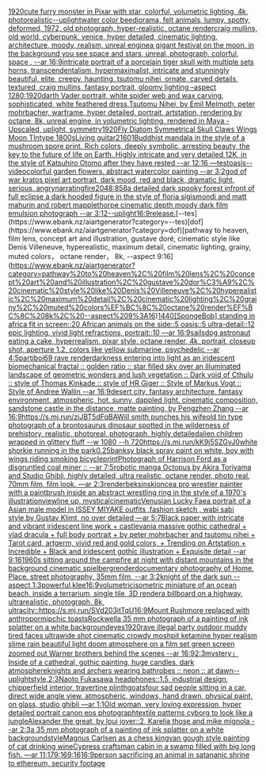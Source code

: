 [1920](https://www.ebank.nz/aiartgenerator?category=1920)[cute furry monster in Pixar with star, colorful, volumetric lighting, 4k, photorealistic](https://www.ebank.nz/aiartgenerator?category=cute%20furry%20monster%20in%20Pixar%20with%20star%2C%20colorful%2C%20volumetric%20lighting%2C%204k%2C%20photorealistic)[--uplight](https://www.ebank.nz/aiartgenerator?category=--uplight)[water color bee](https://www.ebank.nz/aiartgenerator?category=water%20color%20bee)[diorama, felt animals, lumpy, spotty, deformed, 1972, old photograph, hyper-realistic, octane render](https://www.ebank.nz/aiartgenerator?category=diorama%2C%20felt%20animals%2C%20lumpy%2C%20spotty%2C%20deformed%2C%201972%2C%20old%20photograph%2C%20hyper-realistic%2C%20octane%20render)[craig mullins, old world, cyberpunk, venice, hyper detailed, cinematic lighting, architecture, moody, realism, unreal engine](https://www.ebank.nz/aiartgenerator?category=craig%20mullins%2C%20old%20world%2C%20cyberpunk%2C%20venice%2C%20hyper%20detailed%2C%20cinematic%20lighting%2C%20architecture%2C%20moody%2C%20realism%2C%20unreal%20engine)[a gigant festival on the moon, in the background you see space and stars, unreal, photograph, colorful, space , --ar 16:9](https://www.ebank.nz/aiartgenerator?category=a%20gigant%20festival%20on%20the%20moon%2C%20in%20the%20background%20you%20see%20space%20and%20stars%2C%20unreal%2C%20photograph%2C%20colorful%2C%20space%20%2C%20--ar%2016%3A9)[intricate portrait of a porcelain tiger skull with multiple sets horns, transcendentalism, hypermaximalist, intricate and stunningly beautiful, elite, creepy, haunting, tsutomu nihei, ornate, carved details, textured, craig mullins, fantasy portrait, gloomy lighting –aspect 1280:1920](https://www.ebank.nz/aiartgenerator?category=intricate%20portrait%20of%20a%20porcelain%20tiger%20skull%20with%20multiple%20sets%20horns%2C%20transcendentalism%2C%20hypermaximalist%2C%20intricate%20and%20stunningly%20beautiful%2C%20elite%2C%20creepy%2C%20haunting%2C%20tsutomu%20nihei%2C%20ornate%2C%20carved%20details%2C%20textured%2C%20craig%20mullins%2C%20fantasy%20portrait%2C%20gloomy%20lighting%20%E2%80%93aspect%201280%3A1920)[darth Vader portrait, white spider web and wax carving, sophisticated, white feathered dress,Tsutomu Nihei, by Emil Melmoth, peter mohrbacher, warframe, hyper detailed, portrait, artstation, rendering by octane, 8k, unreal engine, in volumetric lighting, rendered in Maya - Upscaled, uplight, symmetry](https://www.ebank.nz/aiartgenerator?category=darth%20Vader%20portrait%2C%20white%20spider%20web%20and%20wax%20carving%2C%20sophisticated%2C%20white%20feathered%20dress%2CTsutomu%20Nihei%2C%20by%20Emil%20Melmoth%2C%20peter%20mohrbacher%2C%20warframe%2C%20hyper%20detailed%2C%20portrait%2C%20artstation%2C%20rendering%20by%20octane%2C%208k%2C%20unreal%20engine%2C%20in%20volumetric%20lighting%2C%20rendered%20in%20Maya%20-%20Upscaled%2C%20uplight%2C%20symmetry)[1920](https://www.ebank.nz/aiartgenerator?category=1920)[Fly Diatom Symmetrical Skull Claws Wings Moon TIntype 1800s](https://www.ebank.nz/aiartgenerator?category=Fly%20Diatom%20Symmetrical%20Skull%20Claws%20Wings%20Moon%20TIntype%201800s)[Living guitar](https://www.ebank.nz/aiartgenerator?category=Living%20guitar)[2160](https://www.ebank.nz/aiartgenerator?category=2160)[1](https://www.ebank.nz/aiartgenerator?category=1)[Buddhist mandala in the style of a mushroom spore print. Rich colors, deeply symbolic, arresting beauty, the key to the future of life on Earth. Highly intricate and very detailed 12K, in the style of Katsuhiro Otomo after they have rested --ar 12:16 —test](https://www.ebank.nz/aiartgenerator?category=Buddhist%20mandala%20in%20the%20style%20of%20a%20mushroom%20spore%20print.%20Rich%20colors%2C%20deeply%20symbolic%2C%20arresting%20beauty%2C%20the%20key%20to%20the%20future%20of%20life%20on%20Earth.%20Highly%20intricate%20and%20very%20detailed%2012K%2C%20in%20the%20style%20of%20Katsuhiro%20Otomo%20after%20they%20have%20rested%20--ar%2012%3A16%20%E2%80%94test)[oasis](https://www.ebank.nz/aiartgenerator?category=oasis)[--video](https://www.ebank.nz/aiartgenerator?category=--video)[colorful garden flowers, abstract watercolor painting --ar 3:2](https://www.ebank.nz/aiartgenerator?category=colorful%20garden%20flowers%2C%20abstract%20watercolor%20painting%20--ar%203%3A2)[god of war kratos pixel art portrait, dark mood, red and black, dramatic light, serious, angry](https://www.ebank.nz/aiartgenerator?category=god%20of%20war%20kratos%20pixel%20art%20portrait%2C%20dark%20mood%2C%20red%20and%20black%2C%20dramatic%20light%2C%20serious%2C%20angry)[narrating](https://www.ebank.nz/aiartgenerator?category=narrating)[fire](https://www.ebank.nz/aiartgenerator?category=fire)[2048:858](https://www.ebank.nz/aiartgenerator?category=2048%3A858)[a detailed dark spooky forest infront of full eclipse a dark hooded figure in the style of floria sigismondi and matt mahurin and robert mapplethorpe cinematic depth moody dark film emulsion photograph --ar 3:1](https://www.ebank.nz/aiartgenerator?category=a%20detailed%20dark%20spooky%20forest%20infront%20of%20full%20eclipse%20a%20dark%20hooded%20figure%20in%20the%20style%20of%20floria%20sigismondi%20and%20matt%20mahurin%20and%20robert%20mapplethorpe%20cinematic%20depth%20moody%20dark%20film%20emulsion%20photograph%20--ar%203%3A1)[2](https://www.ebank.nz/aiartgenerator?category=2)[--uplight](https://www.ebank.nz/aiartgenerator?category=--uplight)[16:9](https://www.ebank.nz/aiartgenerator?category=16%3A9)[release.](https://www.ebank.nz/aiartgenerator?category=release.)[--tes](https://www.ebank.nz/aiartgenerator?category=--tes)[dof](https://www.ebank.nz/aiartgenerator?category=dof)[pathway to heaven, film lens, concept art and illustration, gustave doré, cinematic style like Denis Villeneuve, hyperealistic, maximum detail, cinematic lighting, grainy, muted colors， octane render， 8k, --aspect 9:16](https://www.ebank.nz/aiartgenerator?category=pathway%20to%20heaven%2C%20film%20lens%2C%20concept%20art%20and%20illustration%2C%20gustave%20dor%C3%A9%2C%20cinematic%20style%20like%20Denis%20Villeneuve%2C%20hyperealistic%2C%20maximum%20detail%2C%20cinematic%20lighting%2C%20grainy%2C%20muted%20colors%EF%BC%8C%20octane%20render%EF%BC%8C%208k%2C%20--aspect%209%3A16)[1440](https://www.ebank.nz/aiartgenerator?category=1440)[[SpongeBob] standing in africa fit in screen::20 African animals on the side::5 oasis::5 ultra-detail::12 epic lighting, vivid light refractions, portrait::10 —ar 16:9](https://www.ebank.nz/aiartgenerator?category=%5BSpongeBob%5D%20standing%20in%20africa%20fit%20in%20screen%3A%3A20%20African%20animals%20on%20the%20side%3A%3A5%20oasis%3A%3A5%20ultra-detail%3A%3A12%20epic%20lighting%2C%20vivid%20light%20refractions%2C%20portrait%3A%3A10%20%E2%80%94ar%2016%3A9)[sails](https://www.ebank.nz/aiartgenerator?category=sails)[dog astronaut eating a cake, hyperrealism, pixar style, octane render, 4k, portrait, closeup shot, aperture 1.2, colors like yellow submarine, psychedelic  --ar 4:5](https://www.ebank.nz/aiartgenerator?category=dog%20astronaut%20eating%20a%20cake%2C%20hyperrealism%2C%20pixar%20style%2C%20octane%20render%2C%204k%2C%20portrait%2C%20closeup%20shot%2C%20aperture%201.2%2C%20colors%20like%20yellow%20submarine%2C%20psychedelic%20%20--ar%204%3A5)[partiboi69 rave render](https://www.ebank.nz/aiartgenerator?category=partiboi69%20rave%20render)[darkness entering into light as an iridescent biomechanical fractal  :: golden ratio :: star filled sky over an illuminated landscape of geometric wonders and lush vegetation :: Dark void of Cthulu :: style of Thomas Kinkade :: style of HR Giger :: Style of Markus Vogt :: Style of Andree Wallin --ar 16:9](https://www.ebank.nz/aiartgenerator?category=darkness%20entering%20into%20light%20as%20an%20iridescent%20biomechanical%20fractal%20%20%3A%3A%20golden%20ratio%20%3A%3A%20star%20filled%20sky%20over%20an%20illuminated%20landscape%20of%20geometric%20wonders%20and%20lush%20vegetation%20%3A%3A%20Dark%20void%20of%20Cthulu%20%3A%3A%20style%20of%20Thomas%20Kinkade%20%3A%3A%20style%20of%20HR%20Giger%20%3A%3A%20Style%20of%20Markus%20Vogt%20%3A%3A%20Style%20of%20Andree%20Wallin%20--ar%2016%3A9)[desert city, fantasy architecture, fantasy environment, atmospheric, hot, sunny, dappled light. cinematic composition, sandstone castle in the distance, matte painting, by Pengzhen Zhang --ar 16:9](https://www.ebank.nz/aiartgenerator?category=desert%20city%2C%20fantasy%20architecture%2C%20fantasy%20environment%2C%20atmospheric%2C%20hot%2C%20sunny%2C%20dappled%20light.%20cinematic%20composition%2C%20sandstone%20castle%20in%20the%20distance%2C%20matte%20painting%2C%20by%20Pengzhen%20Zhang%20--ar%2016%3A9)[<https://s.mj.run/ziJBT5dFqBA>](https://www.ebank.nz/aiartgenerator?category=%3Chttps%3A//s.mj.run/ziJBT5dFqBA%3E)[Will smith punches his wife](https://www.ebank.nz/aiartgenerator?category=Will%20smith%20punches%20his%20wife)[old tin type photograph of a brontosaurus dinosaur spotted in the wilderness of prehistory, realistic, photoreal, photograph, highly detailed](https://www.ebank.nz/aiartgenerator?category=old%20tin%20type%20photograph%20of%20a%20brontosaurus%20dinosaur%20spotted%20in%20the%20wilderness%20of%20prehistory%2C%20realistic%2C%20photoreal%2C%20photograph%2C%20highly%20detailed)[alien children wrapped in glittery fluff --w 1080 --h 720](https://www.ebank.nz/aiartgenerator?category=alien%20children%20wrapped%20in%20glittery%20fluff%20--w%201080%20--h%20720)[<https://s.mj.run/kK9j5SZGvJ0>](https://www.ebank.nz/aiartgenerator?category=%3Chttps%3A//s.mj.run/kK9j5SZGvJ0%3E)[white shorkie running in the park](https://www.ebank.nz/aiartgenerator?category=white%20shorkie%20running%20in%20the%20park)[0.25](https://www.ebank.nz/aiartgenerator?category=0.25)[banksy black spray paint on white, boy with wings riding smoking bicycle](https://www.ebank.nz/aiartgenerator?category=banksy%20black%20spray%20paint%20on%20white%2C%20boy%20with%20wings%20riding%20smoking%20bicycle)[print](https://www.ebank.nz/aiartgenerator?category=print)[Photograph of Harrison Ford as a disgruntled coal miner :: --ar 7:5](https://www.ebank.nz/aiartgenerator?category=Photograph%20of%20Harrison%20Ford%20as%20a%20disgruntled%20coal%20miner%20%3A%3A%20--ar%207%3A5)[robotic manga Octopus by Akira Toriyama and Studio Ghibli, highly detailed, ultra realistic, octane render, photo real, 70mm film, film look. —ar 2:3](https://www.ebank.nz/aiartgenerator?category=robotic%20manga%20Octopus%20by%20Akira%20Toriyama%20and%20Studio%20Ghibli%2C%20highly%20detailed%2C%20ultra%20realistic%2C%20octane%20render%2C%20photo%20real%2C%2070mm%20film%2C%20film%20look.%20%E2%80%94ar%202%3A3)[render](https://www.ebank.nz/aiartgenerator?category=render)[beksinski](https://www.ebank.nz/aiartgenerator?category=beksinski)[once](https://www.ebank.nz/aiartgenerator?category=once)[](https://www.ebank.nz/aiartgenerator?category=)[a pro wrestler painter with a paintbrush inside an abstract wrestling ring in the style of a 1970's illustration](https://www.ebank.nz/aiartgenerator?category=a%20pro%20wrestler%20painter%20with%20a%20paintbrush%20inside%20an%20abstract%20wrestling%20ring%20in%20the%20style%20of%20a%201970%27s%20illustration)[view](https://www.ebank.nz/aiartgenerator?category=view)[line up, mystical](https://www.ebank.nz/aiartgenerator?category=line%20up%2C%20mystical)[cinematic](https://www.ebank.nz/aiartgenerator?category=cinematic)[Venusian Lucky Fae](https://www.ebank.nz/aiartgenerator?category=Venusian%20Lucky%20Fae)[a portrait of a Asian  male model in ISSEY MIYAKE  outfits  ,fashion sketch  , wabi sabi style,by Gustav Klimt, no over detailed —ar 5:7](https://www.ebank.nz/aiartgenerator?category=a%20portrait%20of%20a%20Asian%20%20male%20model%20in%20ISSEY%20MIYAKE%20%20outfits%20%20%2Cfashion%20sketch%20%20%2C%20wabi%20sabi%20style%2Cby%20Gustav%20Klimt%2C%20no%20over%20detailed%20%E2%80%94ar%205%3A7)[Black paper with intricate and vibrant iridescent line work + castlevania massive gothic cathedral + vlad dracula + full body portrait + by peter mohrbacher and tsutomu nihei + Tarot card, artgerm, vivid red and gold colors, + Trending on Artstation + Incredible + Black and iridescent gothic illustration + Exquisite detail --ar 9:16](https://www.ebank.nz/aiartgenerator?category=Black%20paper%20with%20intricate%20and%20vibrant%20iridescent%20line%20work%20%2B%20castlevania%20massive%20gothic%20cathedral%20%2B%20vlad%20dracula%20%2B%20full%20body%20portrait%20%2B%20by%20peter%20mohrbacher%20and%20tsutomu%20nihei%20%2B%20Tarot%20card%2C%20artgerm%2C%20vivid%20red%20and%20gold%20colors%2C%20%2B%20Trending%20on%20Artstation%20%2B%20Incredible%20%2B%20Black%20and%20iridescent%20gothic%20illustration%20%2B%20Exquisite%20detail%20--ar%209%3A16)[1960s sitting around the campfire at night with distant mountains in the background cinematic spielberg](https://www.ebank.nz/aiartgenerator?category=1960s%20sitting%20around%20the%20campfire%20at%20night%20with%20distant%20mountains%20in%20the%20background%20cinematic%20spielberg)[render](https://www.ebank.nz/aiartgenerator?category=render)[documentary photography of Home. Place. street photography, 35mm film, --ar 3:2](https://www.ebank.nz/aiartgenerator?category=documentary%20photography%20of%20Home.%20Place.%20street%20photography%2C%2035mm%20film%2C%20--ar%203%3A2)[knight of the dark sun --aspect 1:3](https://www.ebank.nz/aiartgenerator?category=knight%20of%20the%20dark%20sun%20--aspect%201%3A3)[powerful,](https://www.ebank.nz/aiartgenerator?category=powerful%2C)[klee](https://www.ebank.nz/aiartgenerator?category=klee)[16:9](https://www.ebank.nz/aiartgenerator?category=16%3A9)[volumetric](https://www.ebank.nz/aiartgenerator?category=volumetric)[isometric miniature of an ocean beach, inside a terrarium, single tile, 3D render](https://www.ebank.nz/aiartgenerator?category=isometric%20miniature%20of%20an%20ocean%20beach%2C%20inside%20a%20terrarium%2C%20single%20tile%2C%203D%20render)[a billboard on a highway, ultrarealistic, photograph, 8k, ultra](https://www.ebank.nz/aiartgenerator?category=a%20billboard%20on%20a%20highway%2C%20ultrarealistic%2C%20photograph%2C%208k%2C%20ultra)[city::](https://www.ebank.nz/aiartgenerator?category=city%3A%3A)[<https://s.mj.run/SVd203itTqU>](https://www.ebank.nz/aiartgenerator?category=%3Chttps%3A//s.mj.run/SVd203itTqU%3E)[16:9](https://www.ebank.nz/aiartgenerator?category=16%3A9)[Mount Rushmore replaced with anthropormipchic toasts](https://www.ebank.nz/aiartgenerator?category=Mount%20Rushmore%20replaced%20with%20anthropormipchic%20toasts)[Rockwell](https://www.ebank.nz/aiartgenerator?category=Rockwell)[a 35 mm photograph of a painting of ink splatter on a white background](https://www.ebank.nz/aiartgenerator?category=a%2035%20mm%20photograph%20of%20a%20painting%20of%20ink%20splatter%20on%20a%20white%20background)[eyes](https://www.ebank.nz/aiartgenerator?category=eyes)[1920](https://www.ebank.nz/aiartgenerator?category=1920)[rave illegal party outdoor muddy tired faces ultrawide shot cinematic crowdy moshpit ketamine hyper realism slime rain beautiful light doom atmosphere on a film set green screen zoomed out Warner brothers behind the scenes --ar 16:9](https://www.ebank.nz/aiartgenerator?category=rave%20illegal%20party%20outdoor%20muddy%20tired%20faces%20ultrawide%20shot%20cinematic%20crowdy%20moshpit%20ketamine%20hyper%20realism%20slime%20rain%20beautiful%20light%20doom%20atmosphere%20on%20a%20film%20set%20green%20screen%20zoomed%20out%20Warner%20brothers%20behind%20the%20scenes%20--ar%2016%3A9)[2:3](https://www.ebank.nz/aiartgenerator?category=2%3A3)[mystery」](https://www.ebank.nz/aiartgenerator?category=mystery%E3%80%8D)[Inside of a cathedral, gothic painting, huge candles, dark atmosphere](https://www.ebank.nz/aiartgenerator?category=Inside%20of%20a%20cathedral%2C%20gothic%20painting%2C%20huge%20candles%2C%20dark%20atmosphere)[knights and archers wearing bathrobes :: neon :: at dawn](https://www.ebank.nz/aiartgenerator?category=knights%20and%20archers%20wearing%20bathrobes%20%3A%3A%20neon%20%3A%3A%20at%20dawn)[--uplight](https://www.ebank.nz/aiartgenerator?category=--uplight)[style,](https://www.ebank.nz/aiartgenerator?category=style%2C)[2:3](https://www.ebank.nz/aiartgenerator?category=2%3A3)[Naoto Fukasawa headphones::1.5, industrial design, chipperfield interior, travertine plinth](https://www.ebank.nz/aiartgenerator?category=Naoto%20Fukasawa%20headphones%3A%3A1.5%2C%20industrial%20design%2C%20chipperfield%20interior%2C%20travertine%20plinth)[goats](https://www.ebank.nz/aiartgenerator?category=goats)[four sad people sitting in a car, direct wide angle view, atmospheric, windows, hand drawn, physical paint, on glass, studio ghibli —ar 1:1](https://www.ebank.nz/aiartgenerator?category=four%20sad%20people%20sitting%20in%20a%20car%2C%20direct%20wide%20angle%20view%2C%20atmospheric%2C%20windows%2C%20hand%20drawn%2C%20physical%20paint%2C%20on%20glass%2C%20studio%20ghibli%20%E2%80%94ar%201%3A1)[Old woman, very loving expression, hyper detailed portrait canon eos photograph](https://www.ebank.nz/aiartgenerator?category=Old%20woman%2C%20very%20loving%20expression%2C%20hyper%20detailed%20portrait%20canon%20eos%20photograph)[textile patterns cyborg to look like a jungle](https://www.ebank.nz/aiartgenerator?category=textile%20patterns%20cyborg%20to%20look%20like%20a%20jungle)[Alexander the great, by loui jover::2, Karelia those and mike mignola --ar 2:3](https://www.ebank.nz/aiartgenerator?category=Alexander%20the%20great%2C%20by%20loui%20jover%3A%3A2%2C%20Karelia%20those%20and%20mike%20mignola%20--ar%202%3A3)[a 35 mm photograph of a painting of ink splatter on a white background](https://www.ebank.nz/aiartgenerator?category=a%2035%20mm%20photograph%20of%20a%20painting%20of%20ink%20splatter%20on%20a%20white%20background)[style](https://www.ebank.nz/aiartgenerator?category=style)[Magnus Carlsen as a chess king](https://www.ebank.nz/aiartgenerator?category=Magnus%20Carlsen%20as%20a%20chess%20king)[van gough style painting of cat drinking wine](https://www.ebank.nz/aiartgenerator?category=van%20gough%20style%20painting%20of%20cat%20drinking%20wine)[Cypress craftsman cabin in a swamp filled with big long fish. —ar 11:17](https://www.ebank.nz/aiartgenerator?category=Cypress%20craftsman%20cabin%20in%20a%20swamp%20filled%20with%20big%20long%20fish.%20%E2%80%94ar%2011%3A17)[9:16](https://www.ebank.nz/aiartgenerator?category=9%3A16)[9:16](https://www.ebank.nz/aiartgenerator?category=9%3A16)[16:9](https://www.ebank.nz/aiartgenerator?category=16%3A9)[person sacrificing an animal in satananic shrine to ethereum, security footage](https://www.ebank.nz/aiartgenerator?category=person%20sacrificing%20an%20animal%20in%20satananic%20shrine%20to%20ethereum%2C%20security%20footage)